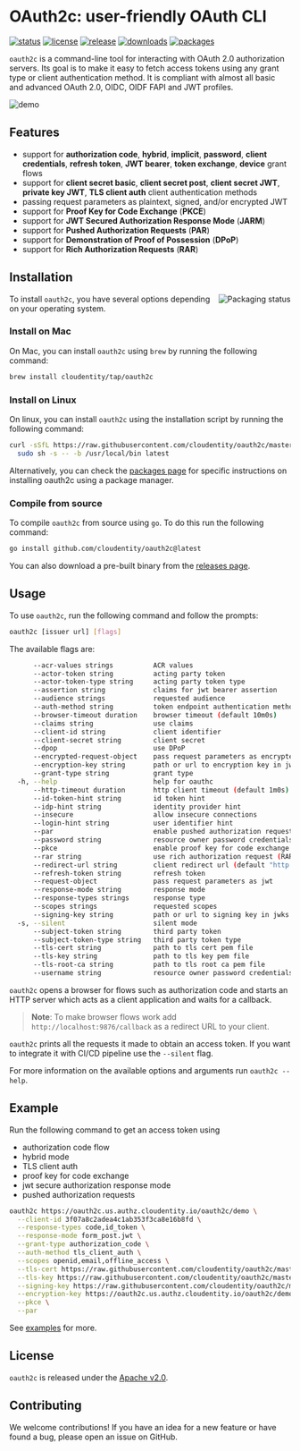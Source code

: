 # OAuth2c: user-friendly OAuth CLI

[![status](https://github.com/cloudentity/oauth2c/workflows/build/badge.svg)](https://github.com/cloudentity/oauthc/actions)
[![license](https://img.shields.io/badge/license-Apache--2.0-blue.svg)](https://www.apache.org/licenses/LICENSE-2.0.html)
[![release](https://img.shields.io/github/release-pre/cloudentity/oauth2c.svg)](https://github.com/cloudentity/oauth2c/releases)
[![downloads](https://img.shields.io/github/downloads/cloudentity/oauth2c/total)](https://github.com/cloudentity/oauth2c/releases)
[![packages](https://repology.org/badge/tiny-repos/oauth2c.svg)](https://repology.org/project/oauth2c/versions)

`oauth2c` is a command-line tool for interacting with OAuth 2.0 authorization servers. Its goal is to make it easy to fetch access tokens
using any grant type or client authentication method. It is compliant with almost all basic and advanced OAuth 2.0, OIDC, OIDF FAPI and JWT profiles.

![demo](https://user-images.githubusercontent.com/909896/176916616-36d803ef-832a-4bd8-ba8d-f6689e31ed22.gif)

## Features

- support for **authorization code**, **hybrid**, **implicit**, **password**, **client credentials**, **refresh token**, **JWT bearer**, **token exchange**, **device** grant flows
- support for **client secret basic**, **client secret post**, **client secret JWT**, **private key JWT**, **TLS client auth** client authentication methods
- passing request parameters as plaintext, signed, and/or encrypted JWT
- support for **Proof Key for Code Exchange** (**PKCE**)
- support for **JWT Secured Authorization Response Mode** (**JARM**)
- support for **Pushed Authorization Requests** (**PAR**)
- support for **Demonstration of Proof of Possession** (**DPoP**)
- support for **Rich Authorization Requests** (**RAR**)

## Installation

<a href="https://repology.org/project/oauth2c/versions">
    <img src="https://repology.org/badge/vertical-allrepos/oauth2c.svg" alt="Packaging status" align="right">
</a>

To install `oauth2c`, you have several options depending on your operating system.

### Install on Mac

On Mac, you can install `oauth2c` using `brew` by running the following command:

```sh
brew install cloudentity/tap/oauth2c
```

### Install on Linux

On linux, you can install `oauth2c` using the installation script by running the following command:

```sh
curl -sSfL https://raw.githubusercontent.com/cloudentity/oauth2c/master/install.sh | \
  sudo sh -s -- -b /usr/local/bin latest
```

Alternatively, you can check the [packages page] for specific instructions on installing oauth2c using a package manager.

[packages page]: https://repology.org/project/oauth2c/versions

### Compile from source

To compile `oauth2c` from source using `go`. To do this run the following command:

```sh
go install github.com/cloudentity/oauth2c@latest
```

You can also download a pre-built binary from the [releases page].

[releases page]: https://github.com/cloudentity/oauth2c/releases

## Usage

To use `oauth2c`, run the following command and follow the prompts:

```sh
oauth2c [issuer url] [flags]
```

The available flags are:

```sh
      --acr-values strings          ACR values
      --actor-token string          acting party token
      --actor-token-type string     acting party token type
      --assertion string            claims for jwt bearer assertion
      --audience strings            requested audience
      --auth-method string          token endpoint authentication method
      --browser-timeout duration    browser timeout (default 10m0s)
      --claims string               use claims
      --client-id string            client identifier
      --client-secret string        client secret
      --dpop                        use DPoP
      --encrypted-request-object    pass request parameters as encrypted jwt
      --encryption-key string       path or url to encryption key in jwks format
      --grant-type string           grant type
  -h, --help                        help for oauthc
      --http-timeout duration       http client timeout (default 1m0s)
      --id-token-hint string        id token hint
      --idp-hint string             identity provider hint
      --insecure                    allow insecure connections
      --login-hint string           user identifier hint
      --par                         enable pushed authorization requests (PAR)
      --password string             resource owner password credentials grant flow password
      --pkce                        enable proof key for code exchange (PKCE)
      --rar string                  use rich authorization request (RAR)
      --redirect-url string         client redirect url (default "http://localhost:9876/callback")
      --refresh-token string        refresh token
      --request-object              pass request parameters as jwt
      --response-mode string        response mode
      --response-types strings      response type
      --scopes strings              requested scopes
      --signing-key string          path or url to signing key in jwks format
  -s, --silent                      silent mode
      --subject-token string        third party token
      --subject-token-type string   third party token type
      --tls-cert string             path to tls cert pem file
      --tls-key string              path to tls key pem file
      --tls-root-ca string          path to tls root ca pem file
      --username string             resource owner password credentials grant flow username
```

`oauth2c` opens a browser for flows such as authorization code and starts an HTTP server which acts as a client application and waits for a callback.

> **Note**: To make browser flows work add `http://localhost:9876/callback` as a redirect URL to your client.

`oauth2c` prints all the requests it made to obtain an access token. If you want to integrate it with CI/CD pipeline use the `--silent` flag.

For more information on the available options and arguments run `oauth2c --help`.

## Example

Run the following command to get an access token using

- authorization code flow
- hybrid mode
- TLS client auth
- proof key for code exchange
- jwt secure authorization response mode
- pushed authorization requests

```sh
oauth2c https://oauth2c.us.authz.cloudentity.io/oauth2c/demo \
  --client-id 3f07a8c2adea4c1ab353f3ca8e16b8fd \
  --response-types code,id_token \
  --response-mode form_post.jwt \
  --grant-type authorization_code \
  --auth-method tls_client_auth \
  --scopes openid,email,offline_access \
  --tls-cert https://raw.githubusercontent.com/cloudentity/oauth2c/master/data/cert.pem \
  --tls-key https://raw.githubusercontent.com/cloudentity/oauth2c/master/data/key.pem \
  --signing-key https://raw.githubusercontent.com/cloudentity/oauth2c/master/data/rsa/key.json \
  --encryption-key https://oauth2c.us.authz.cloudentity.io/oauth2c/demo/.well-known/jwks.json \
  --pkce \
  --par
```

See [examples](docs/examples.md) for more.

## License

`oauth2c` is released under the [Apache v2.0](http://www.apache.org/licenses/LICENSE-2.0).

## Contributing

We welcome contributions! If you have an idea for a new feature or have found a bug, please open an issue on GitHub.
